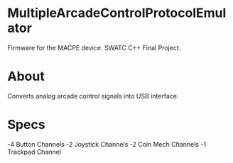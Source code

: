 # MultipleArcadeControlProtocolEmulator
Firmware for the MACPE device. SWATC C++ Final Project.
# About
Converts analog arcade control signals into USB interface.
# Specs
-4 Button Channels
-2 Joystick Channels
-2 Coin Mech Channels
-1 Trackpad Channel
